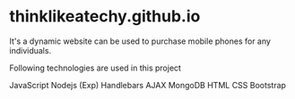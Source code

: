 # thinklikeatechy.github.io

It's a dynamic website can be used to purchase mobile phones for any individuals.

Following technologies are used in this project

JavaScript
Nodejs (Exp)
Handlebars
AJAX
MongoDB
HTML
CSS
Bootstrap
